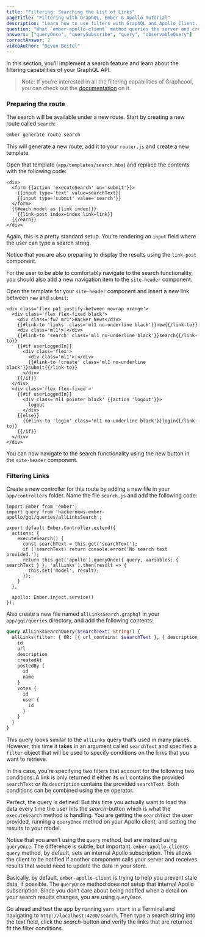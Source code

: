 ```yaml
---
title: "Filtering: Searching the List of Links"
pageTitle: "Filtering with GraphQL, Ember & Apollo Tutorial"
description: "Learn how to use filters with GraphQL and Apollo Client. Graphcool provides a powerful filter and ordering API that you'll explore in this example."
question: "What `ember-apollo-client` method queries the server and creates a subscription on the store?"
answers: ["queryOnce", "querySubscribe", "query", "observableQuery"]
correctAnswer: 2
videoAuthor: "Devan Beitel"
---
```


In this section, you’ll implement a search feature and learn about the filtering capabilities of your GraphQL API.

> Note: If you’re interested in all the filtering capabilities of Graphcool, you can check out the [documentation](https://www.graph.cool/docs/reference/simple-api/filtering-by-field-xookaexai0/) on it.

### Preparing the route

<Instruction>

The search will be available under a new route. Start by creating a new route called `search`:

```bash
ember generate route search
```

</Instruction>

This will generate a new route, add it to your `router.js` and create a new template.

<Instruction>

Open that template (`app/templates/search.hbs`) and replace the contents with the following code:

```hbs(path=".../hackernews-ember-apollo/app/templates/search.hbs")
<div>
  <form {{action 'executeSearch' on='submit'}}>
    {{input type='text' value=searchText}}
    {{input type='submit' value='search'}}
  </form>
  {{#each model as |link index|}}
    {{link-post index=index link=link}}
  {{/each}}
</div>
```

</Instruction>

Again, this is a pretty standard setup. You’re rendering an `input` field where the user can type a search string. 

Notice that you are also preparing to display the results using the `link-post` component.

For the user to be able to comfortably navigate to the search functionality, you should also add a new navigation item to the `site-header` component.

<Instruction>

Open the template for your `site-header` component and insert a new link between `new` and `submit`:

```hbs(path=".../hackernews-ember-apollo/app/templates/components/site-header.hbs")
<div class='flex pa1 justify-between nowrap orange'>
  <div class='flex flex-fixed black'>
    <div class='fw7 mr1'>Hacker News</div>
    {{#link-to 'links' class='ml1 no-underline black'}}new{{/link-to}}
    <div class='ml1'>|</div>
    {{#link-to 'search' class='ml1 no-underline black'}}search{{/link-to}}
    {{#if userLoggedIn}}
      <div class='flex'>
        <div class='ml1'>|</div>
        {{#link-to 'create' class='ml1 no-underline black'}}submit{{/link-to}}
      </div>
    {{/if}}
  </div>
  <div class='flex flex-fixed'>
    {{#if userLoggedIn}}
      <div class='ml1 pointer black' {{action 'logout'}}>
        logout
      </div>
    {{else}}
      {{#link-to 'login' class='ml1 no-underline black'}}login{{/link-to}}
    {{/if}}
  </div>
</div>
```

</Instruction>

You can now navigate to the search functionality using the new button in the `site-header` component.

### Filtering Links

<Instruction>

Create a new controller for this route by adding a new file in your `app/controllers` folder. Name the file `search.js` and add the following code:

```js(path=".../hackernews-ember-apollo/app/controllers/search.js")
import Ember from 'ember';
import query from 'hackernews-ember-apollo/gql/queries/allLinksSearch';

export default Ember.Controller.extend({
  actions: {
    executeSearch() {
      const searchText = this.get('searchText');
      if (!searchText) return console.error('No search text provided.');
      return this.get('apollo').queryOnce({ query, variables: { searchText } }, 'allLinks').then(result => {
        this.set('model', result);
      });
    }
  },

  apollo: Ember.inject.service()
});
```

Also create a new file named `allLinksSearch.graphql` in your `app/gql/queries` directory, and add the following contents:

```graphql
query AllLinksSearchQuery($searchText: String!) {
  allLinks(filter: { OR: [{ url_contains: $searchText }, { description_contains: $searchText }] }) {
    id
    url
    description
    createdAt
    postedBy {
      id
      name
    }
    votes {
      id
      user {
        id
      }
    }
  }
}
```

</Instruction>

This query looks similar to the `allLinks` query that’s used in many places. However, this time it takes in an argument called `searchText` and specifies a `filter` object that will be used to specify conditions on the links that you want to retrieve.

In this case, you’re specifying two filters that account for the following two conditions: A link is only returned if either its `url` contains the provided `searchText` *or* its `description` contains the provided `searchText`. Both conditions can be combined using the `OR` operator.

Perfect, the query is defined! But this time you actually want to load the data every time the user hits the *search*-button which is what the `executeSearch` method is handling. You are getting the `searchText` the user provided, running a 
`queryOnce` method on your Apollo client, and setting the results to your model.

Notice that you aren’t using the `query` method, but are instead using `queryOnce`. The difference is subtle, but important. `ember-apollo-client`s `query` method, by default, sets an internal Apollo subscription. This allows the client to be notified if another component calls your server and receives results that would need to update the data in your store. 

Basically, by default, `ember-apollo-client` is trying to help you prevent stale data, if possible. The `queryOnce` method does not setup that internal Apollo subscription. Since you don’t care about being notified when a detail on your search results changes, you are using `queryOnce`.

Go ahead and test the app by running `yarn start` in a Terminal and navigating to `http://localhost:4200/search`. Then type a search string into the text field, click the *search*-button and verify the links that are returned fit the filter conditions.
